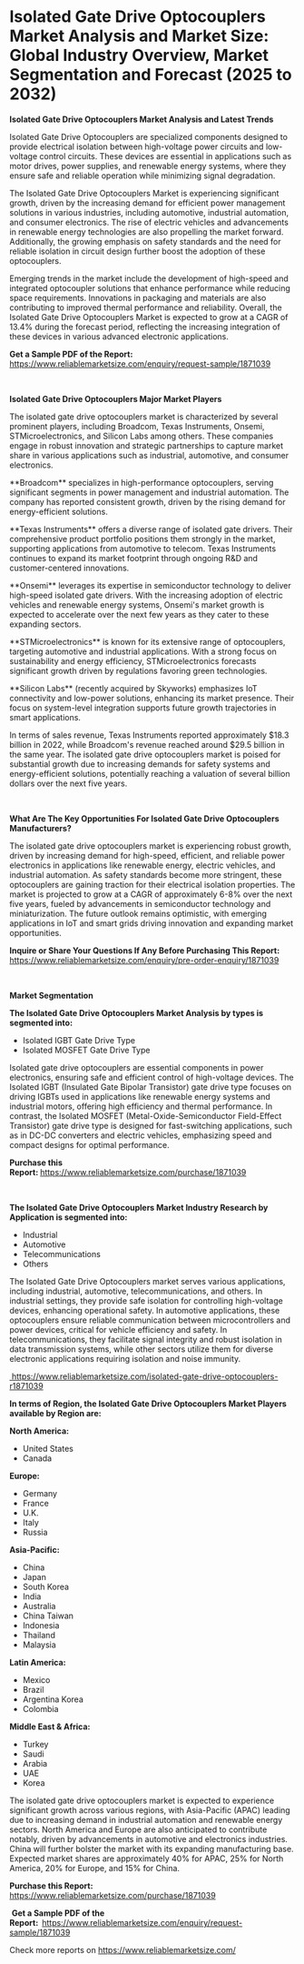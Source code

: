 <p><h1>Isolated Gate Drive Optocouplers Market Analysis and Market Size: Global Industry Overview, Market Segmentation and Forecast (2025 to 2032)</h1></p><p><strong>Isolated Gate Drive Optocouplers Market Analysis and Latest Trends</strong></p>
<p><p>Isolated Gate Drive Optocouplers are specialized components designed to provide electrical isolation between high-voltage power circuits and low-voltage control circuits. These devices are essential in applications such as motor drives, power supplies, and renewable energy systems, where they ensure safe and reliable operation while minimizing signal degradation.</p><p>The Isolated Gate Drive Optocouplers Market is experiencing significant growth, driven by the increasing demand for efficient power management solutions in various industries, including automotive, industrial automation, and consumer electronics. The rise of electric vehicles and advancements in renewable energy technologies are also propelling the market forward. Additionally, the growing emphasis on safety standards and the need for reliable isolation in circuit design further boost the adoption of these optocouplers.</p><p>Emerging trends in the market include the development of high-speed and integrated optocoupler solutions that enhance performance while reducing space requirements. Innovations in packaging and materials are also contributing to improved thermal performance and reliability. Overall, the Isolated Gate Drive Optocouplers Market is expected to grow at a CAGR of 13.4% during the forecast period, reflecting the increasing integration of these devices in various advanced electronic applications.</p></p>
<p><strong>Get a Sample PDF of the Report:&nbsp;</strong> <a href="https://www.reliablemarketsize.com/enquiry/request-sample/1871039?utm_campaign=1133&utm_medium=2&utm_source=Github&utm_content=ia&utm_term=13022025&utm_id=isolated-gate-drive-optocouplers">https://www.reliablemarketsize.com/enquiry/request-sample/1871039</a></p>
<p>&nbsp;</p>
<p><strong>Isolated Gate Drive Optocouplers Major Market Players</strong></p>
<p><p>The isolated gate drive optocouplers market is characterized by several prominent players, including Broadcom, Texas Instruments, Onsemi, STMicroelectronics, and Silicon Labs among others. These companies engage in robust innovation and strategic partnerships to capture market share in various applications such as industrial, automotive, and consumer electronics.</p><p>**Broadcom** specializes in high-performance optocouplers, serving significant segments in power management and industrial automation. The company has reported consistent growth, driven by the rising demand for energy-efficient solutions.</p><p>**Texas Instruments** offers a diverse range of isolated gate drivers. Their comprehensive product portfolio positions them strongly in the market, supporting applications from automotive to telecom. Texas Instruments continues to expand its market footprint through ongoing R&D and customer-centered innovations.</p><p>**Onsemi** leverages its expertise in semiconductor technology to deliver high-speed isolated gate drivers. With the increasing adoption of electric vehicles and renewable energy systems, Onsemi's market growth is expected to accelerate over the next few years as they cater to these expanding sectors.</p><p>**STMicroelectronics** is known for its extensive range of optocouplers, targeting automotive and industrial applications. With a strong focus on sustainability and energy efficiency, STMicroelectronics forecasts significant growth driven by regulations favoring green technologies.</p><p>**Silicon Labs** (recently acquired by Skyworks) emphasizes IoT connectivity and low-power solutions, enhancing its market presence. Their focus on system-level integration supports future growth trajectories in smart applications.</p><p>In terms of sales revenue, Texas Instruments reported approximately $18.3 billion in 2022, while Broadcom's revenue reached around $29.5 billion in the same year. The isolated gate drive optocouplers market is poised for substantial growth due to increasing demands for safety systems and energy-efficient solutions, potentially reaching a valuation of several billion dollars over the next five years.</p></p>
<p>&nbsp;</p>
<p><strong>What Are The Key Opportunities For Isolated Gate Drive Optocouplers Manufacturers?</strong></p>
<p><p>The isolated gate drive optocouplers market is experiencing robust growth, driven by increasing demand for high-speed, efficient, and reliable power electronics in applications like renewable energy, electric vehicles, and industrial automation. As safety standards become more stringent, these optocouplers are gaining traction for their electrical isolation properties. The market is projected to grow at a CAGR of approximately 6-8% over the next five years, fueled by advancements in semiconductor technology and miniaturization. The future outlook remains optimistic, with emerging applications in IoT and smart grids driving innovation and expanding market opportunities.</p></p>
<p><strong>Inquire or Share Your Questions If Any Before Purchasing This Report:</strong> <a href="https://www.reliablemarketsize.com/enquiry/pre-order-enquiry/1871039?utm_campaign=1133&utm_medium=2&utm_source=Github&utm_content=ia&utm_term=13022025&utm_id=isolated-gate-drive-optocouplers">https://www.reliablemarketsize.com/enquiry/pre-order-enquiry/1871039</a></p>
<p>&nbsp;</p>
<p><strong>Market Segmentation</strong></p>
<p><strong>The Isolated Gate Drive Optocouplers Market Analysis by types is segmented into:</strong></p>
<p><ul><li>Isolated IGBT Gate Drive Type</li><li>Isolated MOSFET Gate Drive Type</li></ul></p>
<p><p>Isolated gate drive optocouplers are essential components in power electronics, ensuring safe and efficient control of high-voltage devices. The Isolated IGBT (Insulated Gate Bipolar Transistor) gate drive type focuses on driving IGBTs used in applications like renewable energy systems and industrial motors, offering high efficiency and thermal performance. In contrast, the Isolated MOSFET (Metal-Oxide-Semiconductor Field-Effect Transistor) gate drive type is designed for fast-switching applications, such as in DC-DC converters and electric vehicles, emphasizing speed and compact designs for optimal performance.</p></p>
<p><strong>Purchase this Report:&nbsp;</strong><a href="https://www.reliablemarketsize.com/purchase/1871039?utm_campaign=1133&utm_medium=2&utm_source=Github&utm_content=ia&utm_term=13022025&utm_id=isolated-gate-drive-optocouplers">https://www.reliablemarketsize.com/purchase/1871039</a></p>
<p>&nbsp;</p>
<p><strong>The Isolated Gate Drive Optocouplers Market Industry Research by Application is segmented into:</strong></p>
<p><ul><li>Industrial</li><li>Automotive</li><li>Telecommunications</li><li>Others</li></ul></p>
<p><p>The Isolated Gate Drive Optocouplers market serves various applications, including industrial, automotive, telecommunications, and others. In industrial settings, they provide safe isolation for controlling high-voltage devices, enhancing operational safety. In automotive applications, these optocouplers ensure reliable communication between microcontrollers and power devices, critical for vehicle efficiency and safety. In telecommunications, they facilitate signal integrity and robust isolation in data transmission systems, while other sectors utilize them for diverse electronic applications requiring isolation and noise immunity.</p></p>
<p><a href="https://www.reliablemarketsize.com/isolated-gate-drive-optocouplers-r1871039?utm_campaign=1133&utm_medium=2&utm_source=Github&utm_content=ia&utm_term=13022025&utm_id=isolated-gate-drive-optocouplers">&nbsp;https://www.reliablemarketsize.com/isolated-gate-drive-optocouplers-r1871039</a></p>
<p><strong>In terms of Region, the Isolated Gate Drive Optocouplers Market Players available by Region are:</strong></p>
<p>
    <p> <strong> North America: </strong>
        <ul>
            <li>United States</li>
            <li>Canada</li>
        </ul>
        </p> 
    <p> <strong> Europe: </strong>
        <ul>
            <li>Germany</li>
            <li>France</li>
            <li>U.K.</li>
            <li>Italy</li>
            <li>Russia</li>
        </ul>
        </p> 
    <p> <strong> Asia-Pacific: </strong>
        <ul>
            <li>China</li>
            <li>Japan</li>
            <li>South Korea</li>
            <li>India</li>
            <li>Australia</li>
            <li>China Taiwan</li>
            <li>Indonesia</li>
            <li>Thailand</li>
            <li>Malaysia</li>
        </ul>
        </p> 
    <p> <strong> Latin America: </strong>
        <ul>
            <li>Mexico</li>
            <li>Brazil</li>
            <li>Argentina Korea</li>
            <li>Colombia</li>
        </ul>
        </p> 
    <p> <strong> Middle East & Africa: </strong>
        <ul>
            <li>Turkey</li>
            <li>Saudi</li>
            <li>Arabia</li>
            <li>UAE</li>
            <li>Korea</li>
        </ul>
    </p>
    </p>
<p><p>The isolated gate drive optocouplers market is expected to experience significant growth across various regions, with Asia-Pacific (APAC) leading due to increasing demand in industrial automation and renewable energy sectors. North America and Europe are also anticipated to contribute notably, driven by advancements in automotive and electronics industries. China will further bolster the market with its expanding manufacturing base. Expected market shares are approximately 40% for APAC, 25% for North America, 20% for Europe, and 15% for China.</p></p>
<p><strong>Purchase this Report: </strong><a href="https://www.reliablemarketsize.com/purchase/1871039?utm_campaign=1133&utm_medium=2&utm_source=Github&utm_content=ia&utm_term=13022025&utm_id=isolated-gate-drive-optocouplers">https://www.reliablemarketsize.com/purchase/1871039</a></p>
<p>&nbsp;<strong>Get a Sample PDF of the Report:&nbsp;&nbsp;</strong><a href="https://www.reliablemarketsize.com/enquiry/request-sample/1871039?utm_campaign=1133&utm_medium=2&utm_source=Github&utm_content=ia&utm_term=13022025&utm_id=isolated-gate-drive-optocouplers">https://www.reliablemarketsize.com/enquiry/request-sample/1871039</a></p>
<p><strong></strong></p>
<p>Check more reports on <a href="https://www.reliablemarketsize.com/?utm_campaign=1133&utm_medium=2&utm_source=Github&utm_content=ia&utm_term=13022025&utm_id=isolated-gate-drive-optocouplers">https://www.reliablemarketsize.com/</a></p>